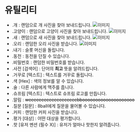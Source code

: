 # 유틸리티

- .개 : 랜덤으로 개 사진을 찾아 보내드립니다.
![이미지](https://raw.githubusercontent.com/Shio7/Keter-docs/master/ko/files/doggy_ko.jpg)
- .고양이 : 랜덤으로 고양이 사진을 찾아 보내드립니다.
![이미지]()
- .새 : 랜덤으로 새 사진을 찾아 보내드립니다.
![이미지](https://raw.githubusercontent.com/Shio7/Keter-docs/master/ko/files/ko_bird.jpg)
- .오리 : 랜덤한 오리 사진을 받습니다.
![이미지](https://raw.githubusercontent.com/Shio7/Keter-docs/master/ko/files/duck_ko.jpg)
- .내기 : 슬롯 머신을 돌립니다.
- .동전 : 동전을 던질 수 있습니다.
- .비밀번호 : 랜덤한 비밀번호를 받습니다.
- .사전 [검색어] : 단어의 <b>최고</b> 뜻을 알려드립니다.
- .거꾸로 [텍스트] : 텍스트를 거꾸로 돌립니다.
- .색 [Hex] : 색의 정보를 알 수 있습니다.
- .술 : 다른 사람에게 맥주를 줍니다.
- .슈프림 [텍스트] : 텍스트로 슈프림 로고를 만듭니다.      
- .알림 : <strike> weeeeeeeeeeeeeeeeeeebboooooooooooooooooooo </strike>
- .질문 [질문] : 8ball에게 질문을 물어볼 수 있습니다.
- .커피 : 랜덤한 커피 사진을 받습니다.
- .평가 [대상] : 어떤 대상을 평가합니다.
- .핫 [유저 멘션 (필수 X)] : 유저가 얼마나 핫한지 알려줍니다.

